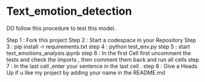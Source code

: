 # Text_emotion_detection

DO follow this procedure to test this model.

Step 1 : Fork this project
Step 2 : Start a codespace in your Repository
Step 3 : pip install -r requirements.txt
step 4 : python test_env.py
step 5 : start text_emotions_analysis.ipynb
step 6 : In the first Cell first uncomment the tests and check the imports , then comment them back and run all cells
step 7 : In the last cell ,enter your sentence in the last cell .
step 8 : Give a Heads Up if u like my project by adding your name in the README.md
